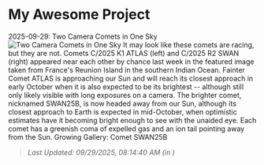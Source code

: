 # My Awesome Project

<!-- APOD Start -->
2025-09-29: Two Camera Comets in One Sky
![Two Camera Comets in One Sky](https://apod.nasa.gov/apod/image/2509/TwoComets_Perrot_960.jpg)
It may look like these comets are racing, but they are not. Comets C/2025 K1 ATLAS (left) and C/2025 R2 SWAN (right) appeared near each other by chance last week in the featured image taken from France's Reunion Island in the southern Indian Ocean.  Fainter Comet ATLAS is approaching our Sun and will reach its closest approach in early October when it is also expected to be its brightest -- although still only likely visible with long exposures on a camera.  The brighter comet, nicknamed SWAN25B, is now headed away from our Sun, although its closest approach to Earth is expected in mid-October, when optimistic estimates have it becoming bright enough to see with the unaided eye.  Each comet has a greenish coma of expelled gas and an ion tail pointing away from the Sun.    Growing Gallery: Comet SWAN25B
> _Last Updated: 09/29/2025, 08:14:40 AM (in )_
<!-- APOD End -->
